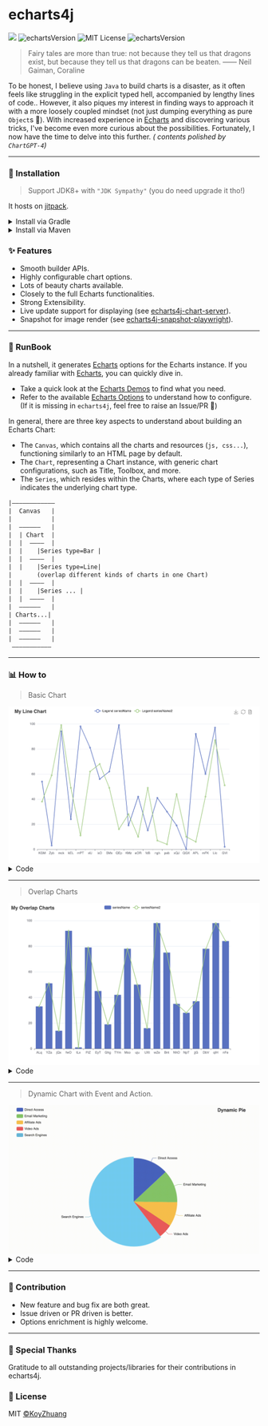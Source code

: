 # echarts4j

[![](https://jitpack.io/v/Koooooo-7/echarts4j.svg)](https://jitpack.io/#Koooooo-7/echarts4j)
<a href="https://echarts.apache.org/" style="text-decoration: none;">
<img src="https://img.shields.io/badge/echarts-_v5+-orange" alt="echartsVersion">
<a href="https://opensource.org/licenses/MIT" style="text-decoration: none;">
<img src="https://img.shields.io/badge/License-MIT-brightgreen.svg" alt="MIT License">
<img src="https://img.shields.io/badge/JDK-8+-blue" alt="echartsVersion">



> Fairy tales are more than true: not because they tell us that dragons exist, but because they tell us that dragons can
> be beaten. —— Neil Gaiman, Coraline

To be honest, I believe using `Java` to build charts is a disaster, as it often feels like struggling in the explicit
typed hell, accompanied by lengthy lines of code.. However, it also piques my interest in finding ways to approach it
with a more loosely coupled mindset (not just dumping
everything as pure `Object`s 🐶). With increased experience in [Echarts](https://echarts.apache.org/) and discovering
various tricks, I've become even more curious about the possibilities. Fortunately, I now have the time to delve into
this further. *( contents polished by `ChartGPT-4`)*

---

### 🔰 Installation

> Support JDK8+ with `"JDK Sympathy"` (you do need upgrade it tho!)

It hosts on [jitpack](https://jitpack.io/#Koooooo-7/echarts4j/main-SNAPSHOT).

<details>
  <summary>Install via Gradle</summary>

```gradle
repositories {
    mavenCentral()
    // add the repository
    maven { url 'https://jitpack.io' }
}

dependencies {
implementation 'com.github.Koooooo-7.echarts4j:echarts4j-project:main-SNAPSHOT'
}

```

</details>

<details>
  <summary>Install via Maven</summary>

```pom
<repositories>
    <repository>
        <id>jitpack.io</id>
        <url>https://jitpack.io</url>
    </repository>
</repositories>
	
<dependency>
    <groupId>com.github.Koooooo-7.echarts4j</groupId>
    <artifactId>echarts4j-project</artifactId>
    <version>main-SNAPSHOT</version>
</dependency>
```

</details>

### ✨ Features

* Smooth builder APIs.
* Highly configurable chart options.
* Lots of beauty charts available.
* Closely to the full Echarts functionalities.
* Strong Extensibility.
* Live update support for displaying (see [echarts4j-chart-server](./echarts4j-chart-server/README.md)).
* Snapshot for image render (see [echarts4j-snapshot-playwright](./echarts4j-snapshot-playwright/README.md)).

---

### 📝 RunBook

In a nutshell, it generates [Echarts](https://echarts.apache.org/) options for the Echarts instance.
If you already familiar with [Echarts](https://echarts.apache.org/), you can quickly dive in.

- Take a quick look at the [Echarts Demos](https://echarts.apache.org/examples/en/index.html) to find what you need.
- Refer to the available [Echarts Options](https://echarts.apache.org/en/option.html#title) to understand how to
  configure.  
  (If it is missing in `echarts4j`, feel free to raise an Issue/PR :rocket:)

In general, there are three key aspects to understand about building an Echarts Chart:

- The `Canvas`, which contains all the charts and resources (`js, css...`), functioning similarly to an HTML page by
  default.
- The `Chart`, representing a Chart instance, with generic chart configurations, such as Title, Toolbox, and more.
- The `Series`, which resides within the Charts, where each type of Series indicates the underlying chart type.

```
|————————————  
|  Canvas   |  
|           |  
|  ——————   |  
|  | Chart  |  
|  |  ————  |  
|  |    |Series type=Bar |
|  |  ————  |  
|  |    |Series type=Line| 
|       (overlap different kinds of charts in one Chart)
|  |  ————  |  
|  |    |Series ... | 
|  |  ————  |  
|  ——————   |
| Charts...|
|  ——————   |
|  ——————   |
|  ——————   |
 ———————————

```

---

### 📊 How to

> Basic Chart

<img src="./docs/assets/line.png" alt="line">
<details>
  <summary>Code</summary>

```
   Canvas.builder()
                .addCharts(LineChart.builder()
                        .options(ChartOption.builder()
                                .title(Title.builder()
                                        .text(chartTitle).build())
                                .legend(Legend.builder()
                                        .formatter(FuncStr.of(LiquidFillChart)).build())
                                .toolbox(Toolbox.builder()
                                        .showTitle(true)
                                        .feature(Toolbox.Feature.builder()
                                                .saveAsImage(Toolbox.SaveAsImage.builder().build())
                                                .restore(Toolbox.Restore.builder().build())
                                                .dataView(Toolbox.DataView.builder().build())
                                                .build())
                                        .build())
                                .xAxis(XAxis.builder()
                                        .data(x)
                                        .build())
                                .yAxis(YAxis.builder().build())
                                .build()
                                .addSeries(ListChartSeriesOption.builder()
                                        .name(seriesName)
                                        .data(data1)
                                        .build())
                                .addSeries(ListChartSeriesOption.builder()
                                        .name(seriesName2)
                                        .data(data2)
                                        .build())
                        )
                        .build())
                .build()
                .renderTo(new File("line.html"));

```

</details>

---
> Overlap Charts

<img src="./docs/assets/overlap.png" alt="overlap" />
<details>
  <summary>Code</summary>

```
        final String chartTitle = "My Overlap Charts";
        final String seriesName = "seriesName";
        final String seriesName2 = "seriesName2";
        final LineChart c = LineChart.builder()
                .options(ChartOption.builder()
                        .title(Title.builder()
                                .text(chartTitle).build())
                        .legend(Legend.builder().build())
                        .xAxis(XAxis.builder()
                                .data(x)
                                .build())
                        .yAxis(YAxis.builder().build())
                        .build()
                        .addSeries(ListChartSeriesOption.builder()
                                .name(seriesName)
                                .data(data1)
                                .build())
                        .addSeries(BarChartSeriesOption.builder()
                                .name(seriesName2)
                                .data(data2)
                                .build())
                )
                .build();

        final Canvas cvs = Canvas.builder()
                .addCharts(c)
                .build();
        final Render render = RenderProvider.get();
        render.render(cvs, new FileWriter("overlap.html"));

    }
```

</details>

---

> Dynamic Chart with Event and Action.

<img src="./docs/assets/dynamic-pie.gif"  alt="dynamic-pie"/>
<details>
  <summary>Code</summary>

```
 final String chartTitle = "Dynamic Pie";
    final String seriesName = "Access Source";

    final List<String> legendData = Arrays.asList(
            "Direct Access",
            "Email Marketing",
            "Affiliate Ads",
            "Video Ads",
            "Search Engines"
    );

    final DataHelper dataHelper = DataHelper.create()
            .addValueField(Integer.class)
            .addNameField()
            .build()
            .addData(335, "Direct Access")
            .addData(310, "Email Marketing")
            .addData(234, "Affiliate Ads")
            .addData(135, "Video Ads")
            .addData(1548, "Search Engines");

    final List<String> center = Arrays.asList("50%", "60%");
    final PieChart p = PieChart.builder()
            .options(ChartOption.builder()
                    .animation(false)
                    .title(Title.builder()
                            .text(chartTitle)
                            .right("20")
                            .build())
                    .legend(Legend.builder()
                            .orient("vertical")
                            .left("left")
                            .data(legendData)
                            .build())
                    .build()
                    .addSeries(PieChartSeriesOption.builder()
                            .name(seriesName)
                            .radius("55%")
                            .center(center)
                            .data(dataHelper.get())
                            .build())
            )
            .build()
            .addJSFunction(FuncStr.of(actionWithEchartsInstance))
            .addListener("'click'", FuncStr.of(clickAlterFunc))
            .addListener("'legendselectchanged'", FuncStr.of(legendClickAlterFunc))
            .addListener("'mousemove'", FuncStr.of("{ dataIndex: 3 }"), FuncStr.of(mouseMoveAlterFunc));

        Canvas.builder()
                .addCharts(p)
        .build()
        .renderTo(new File("dynamic-pie.html"));
```

</details>

---

### 🚀 Contribution

- New feature and bug fix are both great.
- Issue driven or PR driven is better.
- Options enrichment is highly welcome.

---

### 🎉 Special Thanks

Gratitude to all outstanding projects/libraries for their contributions in echarts4j.

### 📃 License

MIT [©KoyZhuang](https://github.com/Koooooo-7/echarts4j/blob/main/LICENSE)